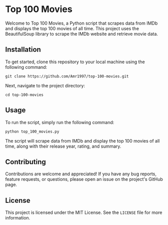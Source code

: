 # Top 100 Movies

Welcome to Top 100 Movies, a Python script that scrapes data from IMDb and displays the top 100 movies of all time. This project uses the BeautifulSoup library to scrape the IMDb website and retrieve movie data.

## Installation

To get started, clone this repository to your local machine using the following command:

```
git clone https://github.com/Amr1997/top-100-movies.git
```

Next, navigate to the project directory:

```
cd top-100-movies
```

## Usage

To run the script, simply run the following command:

```
python top_100_movies.py
```

The script will scrape data from IMDb and display the top 100 movies of all time, along with their release year, rating, and summary.

## Contributing

Contributions are welcome and appreciated! If you have any bug reports, feature requests, or questions, please open an issue on the project's GitHub page.

## License

This project is licensed under the MIT License. See the `LICENSE` file for more information.
